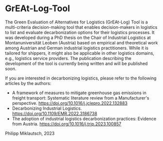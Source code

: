 # GrEAt-Log-Tool
The Green Evaluation of Alternatives for Logistics (GrEAt-Log) Tool is a multi-criteria decision-making tool that enables decision-makers in logistics to list and evaluate decarbonization options for their logistics processes. It was developed during a PhD thesis on the Chair of Industrial Logistics at Montanuniversität Leoben (Austria) based on empirical and theoretical work among Austrian and German industrial logistics practitioners. While it is tailored for shippers, it might also be applicable in other logistics domains, e.g., logistics service providers.
The publication describing the development of the tool is currently being written and will be published soon.

If you are interested in decarbonizing logistics, please refer to the following articles by the authors: 
* A framework of measures to mitigate greenhouse gas emissions in freight transport: Systematic literature review from a Manufacturer's perspective. https://doi.org/10.1016/j.jclepro.2022.132883
* Decarbonizing Industrial Logistics. https://doi.org/10.1109/EMR.2022.3186738
* The adoption of industrial logistics decarbonization practices: Evidence from Austria. https://doi.org/10.1016/j.trip.2023.100857

Philipp Miklautsch, 2023
